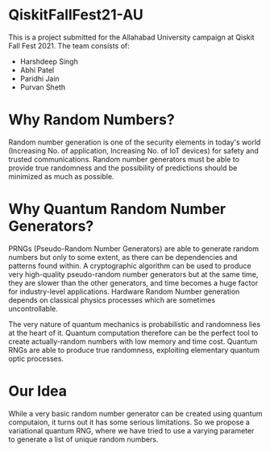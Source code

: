 # QiskitFallFest21-AU   

This is a project submitted for the Allahabad University campaign at Qiskit Fall Fest 2021. The team consists of:  

* Harshdeep Singh  
* Abhi Patel  
* Paridhi Jain  
* Purvan Sheth

# Why Random Numbers?  

Random number generation is one of the security elements in today's world (Increasing No. of application, Increasing No. of IoT devices) for safety and trusted communications.  Random number generators must be able to provide true randomness and the possibility of predictions should be minimized as much as possible.   

# Why Quantum Random Number Generators?  

PRNGs (Pseudo-Random Number Generators) are able to generate random numbers but only to some extent, as there can be dependencies and patterns found within. A cryptographic algorithm can be used to produce very high-quality pseudo-random number generators but at the same time, they are slower than the other generators, and time becomes a huge factor for industry-level applications. Hardware Random Number generation depends on classical physics processes which are sometimes uncontrollable.  

The very nature of quantum mechanics is probabilistic and randomness lies at the heart of it. Quantum computation therefore can be the perfect tool to create actually-random numbers with low memory and time cost. Quantum RNGs are able to produce true randomness, exploiting elementary quantum optic processes.   

# Our Idea  

While a very basic random number generator can be created using quantum computaion, it turns out it has some serious limitations. So we propose a variational quantum RNG, where we have tried to use a varying parameter to generate a list of unique random numbers.